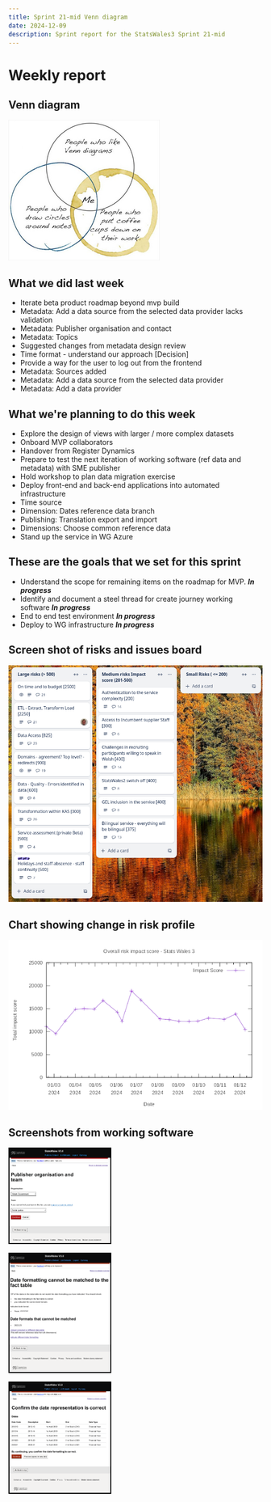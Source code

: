 ```yaml
---
title: Sprint 21-mid Venn diagram
date: 2024-12-09
description: Sprint report for the StatsWales3 Sprint 21-mid 
---
```


Weekly report
=============

Venn diagram
------------------------------

![venn](venn2.png)

What we did last week
------------------------

- Iterate beta product roadmap beyond  mvp build
- Metadata: Add a data source from the selected data provider lacks validation
- Metadata: Publisher organisation and contact
- Metadata: Topics
- Suggested changes from metadata design review
- Time format - understand our approach [Decision]
- Provide a way for the user to log out from the frontend
- Metadata: Sources added
- Metadata: Add a data source from the selected data provider
- Metadata: Add a data provider


What we're planning to do this week
-----------------------------------

- Explore the design of views with larger / more complex datasets
- Onboard MVP collaborators
- Handover from Register Dynamics 
- Prepare to test the next iteration of working software (ref data and metadata) with SME publisher 
- Hold workshop to plan data migration exercise
- Deploy front-end and back-end applications into automated infrastructure
- Time source
- Dimension: Dates reference data branch
- Publishing: Translation export and import
- Dimensions: Choose common reference data
- Stand up the service in WG Azure


These are the goals that we set for this sprint
-----------------------------------------------

- Understand the scope for remaining items on the roadmap for MVP. <span class="badge bg-info">_**In progress**_</span>
- Identify and document a steel thread for create journey working software <span class="badge bg-info">_**In progress**_</span>
- End to end test environment <span class="badge bg-info">_**In progress**_</span>
- Deploy to WG infrastructure <span class="badge bg-info">_**In progress**_</span>

Screen shot of risks and issues board
-------------------------------------

![Screenshot of risks and issues board](RisksBoard20241125.png)

Chart showing change in risk profile
------------------------------------

![Chart showing change in risk profile](riskImpact20241209.png)

Screenshots from working software
-------------------------------------------------

<a href="proto1_20241211.png"><img title="" src="proto1_20241211.png" alt="HTML5 Icon" width="200" style="border:2px solid black"></a>

<a href="proto2_20241211.png"><img title="" src="proto2_20241211.png" alt="HTML5 Icon" width="200" style="border:2px solid black"></a>

<a href="proto3_20241211.png"><img title="" src="proto3_20241211.png" alt="HTML5 Icon" width="200" style="border:2px solid black"></a>

